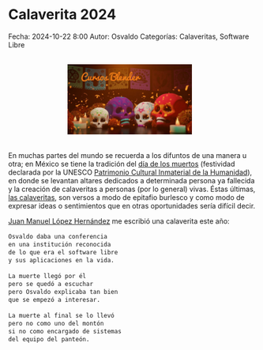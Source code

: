 Calaverita 2024
==================================

Fecha: 2024-10-22 8:00
Autor: Osvaldo
Categorías: Calaveritas, Software Libre

<br />
<center>
<a href="https://cursosblender.com/">
<img class="img-responsive" style="width:50%;height:auto;margin-right:12px;" src="2023-10-31-Calaverita-2023/Cursos-Blender-Calaverita.jpg" alt="CursosBlender Calaverita" width="250" height="325">
</a>
</center>
<br />

<!-- break -->

En muchas partes del mundo se recuerda a los difuntos de una manera u otra; en México se tiene la tradición del [día de los muertos](http://es.wikipedia.org/wiki/D%C3%ADa_de_Muertos) (festividad declarada por la UNESCO [Patrimonio Cultural Inmaterial de la Humanidad](https://www.unesco.org/es/articles/el-dia-de-muertos-el-regreso-de-lo-querido)), en donde se levantan altares dedicados a determinada persona ya fallecida y la creación de calaveritas a personas (por lo general) vivas. Éstas últimas, [las calaveritas](http://es.wikipedia.org/wiki/Calavera_literaria), son versos a modo de epitafio burlesco y como modo de expresar ideas o sentimientos que en otras oportunidades sería difícil decir.

[Juan Manuel López Hernández](https://www.facebook.com/markuz.heel) me escribió una calaverita este año:

    Osvaldo daba una conferencia  
    en una institución reconocida  
    de lo que era el software libre  
    y sus aplicaciones en la vida. 

    La muerte llegó por él  
    pero se quedó a escuchar  
    pero Osvaldo explicaba tan bien  
    que se empezó a interesar.

    La muerte al final se lo llevó  
    pero no como uno del montón  
    si no como encargado de sistemas  
    del equipo del panteón.


